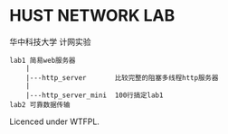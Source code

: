 # HUST NETWORK LAB

华中科技大学 计网实验 


```
lab1 简易web服务器
    |
    |---http_server       比较完整的阻塞多线程http服务器
    |
    |---http_server_mini  100行搞定lab1
lab2 可靠数据传输
```

Licenced under WTFPL.
